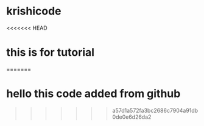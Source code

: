 # krishicode
<<<<<<< HEAD
# this is for tutorial
=======
# hello this code added from github
>>>>>>> a57d1a572fa3bc2686c7904a91db0de0e6d26da2

